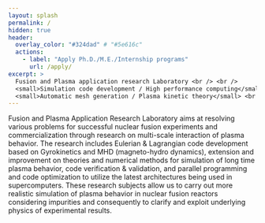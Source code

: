 ```yaml
---
layout: splash
permalink: /
hidden: true
header:
  overlay_color: "#324dad" # "#5e616c"
  actions:
    - label: "Apply Ph.D./M.E./Internship programs"
      url: /apply/
excerpt: >
  Fusion and Plasma application research Laboratory <br /> <br />
  <small>Simulation code development / High performance computing</small> <br /> 
  <small>Automatic mesh generation / Plasma kinetic theory</small> <br /> <br />
---
```


 Fusion and Plasma Application Research Laboratory aims at resolving various problems for successful nuclear fusion experiments and commercialization through research on multi-scale interaction of plasma behavior. The research includes Eulerian & Lagrangian code development based on Gyrokinetics and MHD (magneto-hydro dynamics), extension and improvement on theories and numerical methods for simulation of long time plasma behavior, code verification & validation, and parallel programming and code optimization to utilize the latest architectures being used in supercomputers. These research subjects allow us to carry out more realistic simulation of plasma behavior in nuclear fusion reactors considering impurities and consequently to clarify and exploit underlying physics of experimental results.

